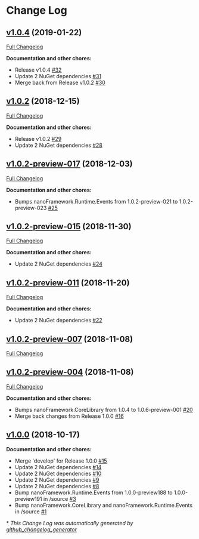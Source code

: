 # Change Log

## [v1.0.4](https://github.com/nanoframework/lib-Windows.Devices.WiFi/tree/v1.0.4) (2019-01-22)
[Full Changelog](https://github.com/nanoframework/lib-Windows.Devices.WiFi/compare/v1.0.2...v1.0.4)

**Documentation and other chores:**

- Release v1.0.4 [\#32](https://github.com/nanoframework/lib-Windows.Devices.WiFi/pull/32)
- Update 2 NuGet dependencies [\#31](https://github.com/nanoframework/lib-Windows.Devices.WiFi/pull/31)
- Merge back from Release v1.0.2 [\#30](https://github.com/nanoframework/lib-Windows.Devices.WiFi/pull/30)

## [v1.0.2](https://github.com/nanoframework/lib-Windows.Devices.WiFi/tree/v1.0.2) (2018-12-15)
[Full Changelog](https://github.com/nanoframework/lib-Windows.Devices.WiFi/compare/v1.0.2-preview-017...v1.0.2)

**Documentation and other chores:**

- Release v1.0.2 [\#29](https://github.com/nanoframework/lib-Windows.Devices.WiFi/pull/29)
- Update 2 NuGet dependencies [\#28](https://github.com/nanoframework/lib-Windows.Devices.WiFi/pull/28)

## [v1.0.2-preview-017](https://github.com/nanoframework/lib-Windows.Devices.WiFi/tree/v1.0.2-preview-017) (2018-12-03)
[Full Changelog](https://github.com/nanoframework/lib-Windows.Devices.WiFi/compare/v1.0.2-preview-015...v1.0.2-preview-017)

**Documentation and other chores:**

- Bumps nanoFramework.Runtime.Events from 1.0.2-preview-021 to 1.0.2-preview-023 [\#25](https://github.com/nanoframework/lib-Windows.Devices.WiFi/pull/25)

## [v1.0.2-preview-015](https://github.com/nanoframework/lib-Windows.Devices.WiFi/tree/v1.0.2-preview-015) (2018-11-30)
[Full Changelog](https://github.com/nanoframework/lib-Windows.Devices.WiFi/compare/v1.0.2-preview-011...v1.0.2-preview-015)

**Documentation and other chores:**

- Update 2 NuGet dependencies [\#24](https://github.com/nanoframework/lib-Windows.Devices.WiFi/pull/24)

## [v1.0.2-preview-011](https://github.com/nanoframework/lib-Windows.Devices.WiFi/tree/v1.0.2-preview-011) (2018-11-20)
[Full Changelog](https://github.com/nanoframework/lib-Windows.Devices.WiFi/compare/v1.0.2-preview-007...v1.0.2-preview-011)

**Documentation and other chores:**

- Update 2 NuGet dependencies [\#22](https://github.com/nanoframework/lib-Windows.Devices.WiFi/pull/22)

## [v1.0.2-preview-007](https://github.com/nanoframework/lib-Windows.Devices.WiFi/tree/v1.0.2-preview-007) (2018-11-08)
[Full Changelog](https://github.com/nanoframework/lib-Windows.Devices.WiFi/compare/v1.0.2-preview-004...v1.0.2-preview-007)

## [v1.0.2-preview-004](https://github.com/nanoframework/lib-Windows.Devices.WiFi/tree/v1.0.2-preview-004) (2018-11-08)
[Full Changelog](https://github.com/nanoframework/lib-Windows.Devices.WiFi/compare/v1.0.0...v1.0.2-preview-004)

**Documentation and other chores:**

- Bumps nanoFramework.CoreLibrary from 1.0.4 to 1.0.6-preview-001 [\#20](https://github.com/nanoframework/lib-Windows.Devices.WiFi/pull/20)
- Merge back changes from Release 1.0.0 [\#16](https://github.com/nanoframework/lib-Windows.Devices.WiFi/pull/16)

## [v1.0.0](https://github.com/nanoframework/lib-Windows.Devices.WiFi/tree/v1.0.0) (2018-10-17)
**Documentation and other chores:**

- Merge 'develop' for Release 1.0.0 [\#15](https://github.com/nanoframework/lib-Windows.Devices.WiFi/pull/15)
- Update 2 NuGet dependencies [\#14](https://github.com/nanoframework/lib-Windows.Devices.WiFi/pull/14)
- Update 2 NuGet dependencies [\#10](https://github.com/nanoframework/lib-Windows.Devices.WiFi/pull/10)
- Update 2 NuGet dependencies [\#9](https://github.com/nanoframework/lib-Windows.Devices.WiFi/pull/9)
- Update 2 NuGet dependencies [\#8](https://github.com/nanoframework/lib-Windows.Devices.WiFi/pull/8)
- Bump nanoFramework.Runtime.Events from 1.0.0-preview188 to 1.0.0-preview191 in /source [\#3](https://github.com/nanoframework/lib-Windows.Devices.WiFi/pull/3)
- Bump nanoFramework.CoreLibrary and nanoFramework.Runtime.Events in /source [\#1](https://github.com/nanoframework/lib-Windows.Devices.WiFi/pull/1)



\* *This Change Log was automatically generated by [github_changelog_generator](https://github.com/skywinder/Github-Changelog-Generator)*